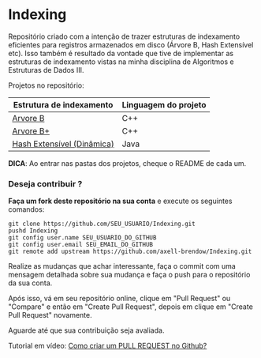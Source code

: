# Indexing
Repositório criado com a intenção de trazer estruturas de indexamento eficientes para registros armazenados em disco (Árvore B, Hash Extensível etc). Isso também é resultado da vontade que tive de implementar as estruturas de indexamento vistas na minha disciplina de Algoritmos e Estruturas de Dados III.

Projetos no repositório:

Estrutura de indexamento	| Linguagem do projeto
----------------------------|---------------------
[Arvore B](https://github.com/axell-brendow/Indexing/tree/master/ArvoreB)					| C++
[Arvore B+](https://github.com/axell-brendow/Indexing/tree/master/ArvoreBMais)					| C++
[Hash Extensível (Dinâmica)](https://github.com/axell-brendow/Indexing/tree/master/HashDinamica)	| Java

**DICA**: Ao entrar nas pastas dos projetos, cheque o README de cada um.

### Deseja contribuir ?

**Faça um fork deste repositório na sua conta** e execute os seguintes comandos:

```
git clone https://github.com/SEU_USUARIO/Indexing.git
pushd Indexing
git config user.name SEU_USUARIO_DO_GITHUB
git config user.email SEU_EMAIL_DO_GITHUB
git remote add upstream https://github.com/axell-brendow/Indexing.git
```

Realize as mudanças que achar interessante, faça o commit com uma mensagem detalhada sobre sua mudança e faça o push para o repositório da sua conta.

Após isso, vá em seu repositório online, clique em "Pull Request" ou "Compare" e então em "Create Pull Request", depois em clique em "Create Pull Request" novamente.

Aguarde até que sua contribuição seja avaliada.

Tutorial em vídeo: [Como criar um PULL REQUEST no Github?](https://www.youtube.com/watch?v=E8MPe6tCMo8)
